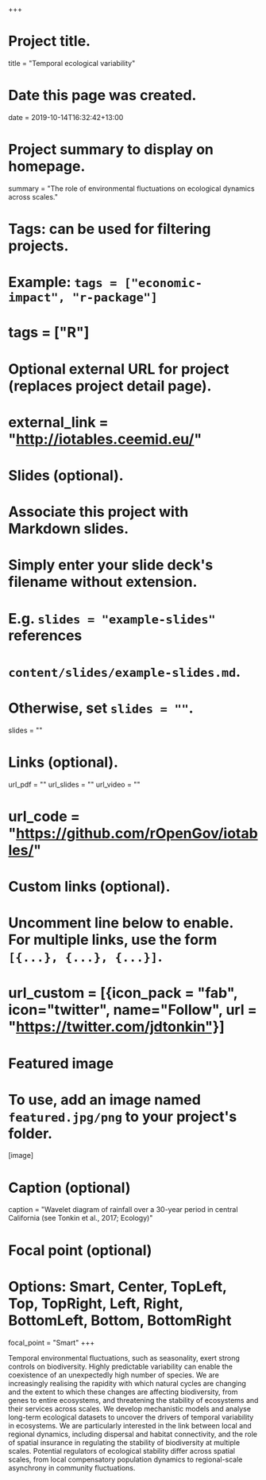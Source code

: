 +++
# Project title.
title = "Temporal ecological variability"

# Date this page was created.
date = 2019-10-14T16:32:42+13:00

# Project summary to display on homepage.
summary = "The role of environmental fluctuations on ecological dynamics across scales."

# Tags: can be used for filtering projects.
# Example: `tags = ["economic-impact", "r-package"]`
# tags = ["R"]

# Optional external URL for project (replaces project detail page).
# external_link = "http://iotables.ceemid.eu/"

# Slides (optional).
#   Associate this project with Markdown slides.
#   Simply enter your slide deck's filename without extension.
#   E.g. `slides = "example-slides"` references 
#   `content/slides/example-slides.md`.
#   Otherwise, set `slides = ""`.
slides = ""

# Links (optional).
url_pdf = ""
url_slides = ""
url_video = ""
# url_code = "https://github.com/rOpenGov/iotables/"

# Custom links (optional).
#   Uncomment line below to enable. For multiple links, use the form `[{...}, {...}, {...}]`.
# url_custom = [{icon_pack = "fab", icon="twitter", name="Follow", url = "https://twitter.com/jdtonkin"}]

# Featured image
# To use, add an image named `featured.jpg/png` to your project's folder. 
[image]
  # Caption (optional)
  caption = "Wavelet diagram of rainfall over a 30-year period in central California (see Tonkin et al., 2017; Ecology)"
  
  # Focal point (optional)
  # Options: Smart, Center, TopLeft, Top, TopRight, Left, Right, BottomLeft, Bottom, BottomRight
  focal_point = "Smart"
+++


Temporal environmental fluctuations, such as seasonality, exert strong controls on biodiversity. Highly predictable variability can enable the coexistence of an unexpectedly high number of species. We are increasingly realising the rapidity with which natural cycles are changing and the extent to which these changes are affecting biodiversity, from genes to entire ecosystems, and threatening the stability of ecosystems and their services across scales. We develop mechanistic models and analyse long-term ecological datasets to uncover the drivers of temporal variability in ecosystems. We are particularly interested in the link between local and regional dynamics, including dispersal and habitat connectivity, and the role of spatial insurance in regulating the stability of biodiversity at multiple scales. Potential regulators of ecological stability differ across spatial scales, from local compensatory population dynamics to regional-scale asynchrony in community fluctuations. 



